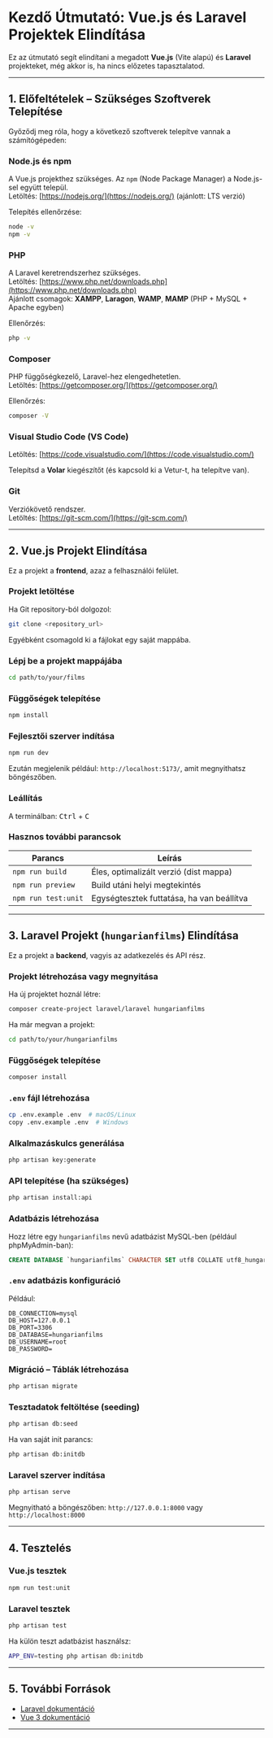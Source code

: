 # Kezdő Útmutató: Vue.js és Laravel Projektek Elindítása

Ez az útmutató segít elindítani a megadott **Vue.js** (Vite alapú) és **Laravel** projekteket, még akkor is, ha nincs előzetes tapasztalatod.

---

## 1. Előfeltételek – Szükséges Szoftverek Telepítése

Győződj meg róla, hogy a következő szoftverek telepítve vannak a számítógépeden:

### Node.js és npm
A Vue.js projekthez szükséges. Az `npm` (Node Package Manager) a Node.js-sel együtt települ.  
Letöltés: [https://nodejs.org/](https://nodejs.org/) (ajánlott: LTS verzió)

Telepítés ellenőrzése:
```bash
node -v
npm -v
```

### PHP
A Laravel keretrendszerhez szükséges.  
Letöltés: [https://www.php.net/downloads.php](https://www.php.net/downloads.php)  
Ajánlott csomagok: **XAMPP**, **Laragon**, **WAMP**, **MAMP** (PHP + MySQL + Apache egyben)

Ellenőrzés:
```bash
php -v
```

### Composer
PHP függőségkezelő, Laravel-hez elengedhetetlen.  
Letöltés: [https://getcomposer.org/](https://getcomposer.org/)

Ellenőrzés:
```bash
composer -V
```

### Visual Studio Code (VS Code)
Letöltés: [https://code.visualstudio.com/](https://code.visualstudio.com/)

Telepítsd a **Volar** kiegészítőt (és kapcsold ki a Vetur-t, ha telepítve van).

### Git
Verziókövető rendszer.  
Letöltés: [https://git-scm.com/](https://git-scm.com/)

---

## 2. Vue.js Projekt Elindítása

Ez a projekt a **frontend**, azaz a felhasználói felület.

### Projekt letöltése
Ha Git repository-ból dolgozol:
```bash
git clone <repository_url>
```

Egyébként csomagold ki a fájlokat egy saját mappába.

### Lépj be a projekt mappájába
```bash
cd path/to/your/films
```

### Függőségek telepítése
```bash
npm install
```

### Fejlesztői szerver indítása
```bash
npm run dev
```
Ezután megjelenik például: `http://localhost:5173/`, amit megnyithatsz böngészőben.

### Leállítás
A terminálban:
<kbd>Ctrl</kbd> + <kbd>C</kbd>

### Hasznos további parancsok

| Parancs             | Leírás                                    |
| ------------------- | ----------------------------------------- |
| `npm run build`     | Éles, optimalizált verzió (dist mappa)    |
| `npm run preview`   | Build utáni helyi megtekintés             |
| `npm run test:unit` | Egységtesztek futtatása, ha van beállítva |

---

## 3. Laravel Projekt (`hungarianfilms`) Elindítása

Ez a projekt a **backend**, vagyis az adatkezelés és API rész.

### Projekt létrehozása vagy megnyitása
Ha új projektet hoznál létre:
```bash
composer create-project laravel/laravel hungarianfilms
```

Ha már megvan a projekt:
```bash
cd path/to/your/hungarianfilms
```

### Függőségek telepítése
```bash
composer install
```

### `.env` fájl létrehozása
```bash
cp .env.example .env  # macOS/Linux
copy .env.example .env  # Windows
```

### Alkalmazáskulcs generálása
```bash
php artisan key:generate
```

### API telepítése (ha szükséges)
```bash
php artisan install:api
```

### Adatbázis létrehozása
Hozz létre egy `hungarianfilms` nevű adatbázist MySQL-ben (például phpMyAdmin-ban):
```sql
CREATE DATABASE `hungarianfilms` CHARACTER SET utf8 COLLATE utf8_hungarian_ci;
```

### `.env` adatbázis konfiguráció
Például:
```
DB_CONNECTION=mysql
DB_HOST=127.0.0.1
DB_PORT=3306
DB_DATABASE=hungarianfilms
DB_USERNAME=root
DB_PASSWORD=
```

### Migráció – Táblák létrehozása
```bash
php artisan migrate
```

### Tesztadatok feltöltése (seeding)
```bash
php artisan db:seed
```
Ha van saját init parancs:
```bash
php artisan db:initdb
```

### Laravel szerver indítása
```bash
php artisan serve
```
Megnyitható a böngészőben: `http://127.0.0.1:8000` vagy `http://localhost:8000`

---

## 4. Tesztelés

### Vue.js tesztek
```bash
npm run test:unit
```

### Laravel tesztek
```bash
php artisan test
```

Ha külön teszt adatbázist használsz:
```bash
APP_ENV=testing php artisan db:initdb
```

---

## 5. További Források

- [Laravel dokumentáció](https://laravel.com/docs)
- [Vue 3 dokumentáció](https://vuejs.org/guide/introduction.html)

---